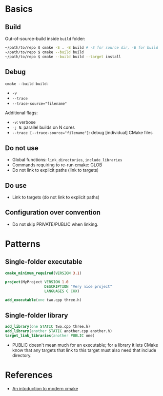 # Basics
## Build
Out-of-source-build inside `build` folder:
```bash
~/path/to/repo $ cmake -S . -B build # -S for source dir, -B for build dir
~/path/to/repo $ cmake --build build
~/path/to/repo $ cmake --build build --target install
```
## Debug
`cmake --build build`:
* `-v`
* `--trace`
* `--trace-source="filename"`

Additional flags:
* `-v`: verbose
* `-j N`: parallel builds on N cores
* `--trace [--trace-source="filename"]`: debug [individual] CMake files

## Do not use
* Global functions: `link_directories`, `include_libraries`
* Commands requiring to re-run cmake: GLOB
* Do not link to explicit paths (link to targets)

## Do use
* Link to targets (do not link to explicit paths)

## Configuration over convention
* Do not skip PRIVATE/PUBLIC when linking.

# Patterns
## Single-folder executable
```cmake
cmake_minimum_required(VERSION 3.1)

project(MyProject VERSION 1.0
                  DESCRIPTION "Very nice project"
                  LANGUAGES C CXX)
                  
add_executable(one two.cpp three.h)
```

## Single-folder library
```cmake
add_library(one STATIC two.cpp three.h)
add_library(another STATIC another.cpp another.h)
target_link_libraries(another PUBLIC one)
```

* PUBLIC doesn't mean much for an executable; for a library it lets CMake know that any targets that link to this target must also need that include directory.


# References
* [An intoduction to modern cmake](https://cliutils.gitlab.io/modern-cmake/)
